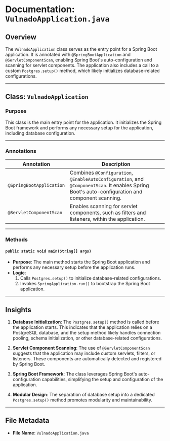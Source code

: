 # Documentation: `VulnadoApplication.java`

## Overview
The `VulnadoApplication` class serves as the entry point for a Spring Boot application. It is annotated with `@SpringBootApplication` and `@ServletComponentScan`, enabling Spring Boot's auto-configuration and scanning for servlet components. The application also includes a call to a custom `Postgres.setup()` method, which likely initializes database-related configurations.

---

## Class: `VulnadoApplication`

### Purpose
This class is the main entry point for the application. It initializes the Spring Boot framework and performs any necessary setup for the application, including database configuration.

---

### Annotations
| Annotation              | Description                                                                 |
|-------------------------|-----------------------------------------------------------------------------|
| `@SpringBootApplication`| Combines `@Configuration`, `@EnableAutoConfiguration`, and `@ComponentScan`. It enables Spring Boot's auto-configuration and component scanning. |
| `@ServletComponentScan` | Enables scanning for servlet components, such as filters and listeners, within the application. |

---

### Methods

#### `public static void main(String[] args)`
- **Purpose**: The main method starts the Spring Boot application and performs any necessary setup before the application runs.
- **Logic**:
  1. Calls `Postgres.setup()` to initialize database-related configurations.
  2. Invokes `SpringApplication.run()` to bootstrap the Spring Boot application.

---

## Insights

1. **Database Initialization**: The `Postgres.setup()` method is called before the application starts. This indicates that the application relies on a PostgreSQL database, and the setup method likely handles connection pooling, schema initialization, or other database-related configurations.

2. **Servlet Component Scanning**: The use of `@ServletComponentScan` suggests that the application may include custom servlets, filters, or listeners. These components are automatically detected and registered by Spring Boot.

3. **Spring Boot Framework**: The class leverages Spring Boot's auto-configuration capabilities, simplifying the setup and configuration of the application.

4. **Modular Design**: The separation of database setup into a dedicated `Postgres.setup()` method promotes modularity and maintainability.

---

## File Metadata
- **File Name**: `VulnadoApplication.java`
